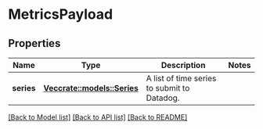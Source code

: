 # MetricsPayload

## Properties

Name | Type | Description | Notes
------------ | ------------- | ------------- | -------------
**series** | [**Vec<crate::models::Series>**](Series.md) | A list of time series to submit to Datadog. | 

[[Back to Model list]](../README.md#documentation-for-models) [[Back to API list]](../README.md#documentation-for-api-endpoints) [[Back to README]](../README.md)


